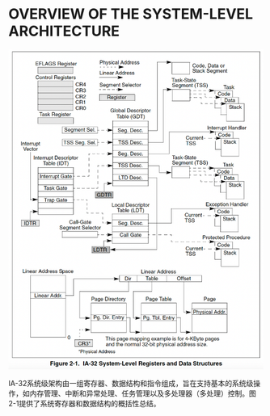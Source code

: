 # OVERVIEW OF THE SYSTEM-LEVEL ARCHITECTURE

![](/static/images/2502/p021.png)

IA-32系统级架构由一组寄存器、数据结构和指令组成，旨在支持基本的系统级操作，如内存管理、中断和异常处理、任务管理以及多处理器（多处理）控制。图2-1提供了系统寄存器和数据结构的概括性总结。